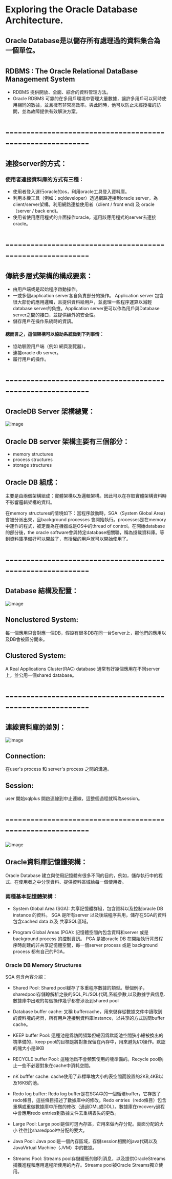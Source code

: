 # Exploring the Oracle Database Architecture.
## Oracle Database是以儲存所有處理過的資料集合為一個單位。
#

## RDBMS : The Oracle Relational DataBase Management System
* RDBMS 提供開放、全面、綜合的資料管理方法。
* Oracle RDBMS 可靠的在多用戶環境中管理大量數據，讓許多用戶可以同時使用相同的數據，並且擁有非常高效率。與此同時，他可以防止未經授權的訪問，並為故障提供有效解決方案。
# ----------------------------------------------------------
## 連接server的方式：
### 使用者連接資料庫的方式有三種：
* 使用者登入運行oracle的os，利用oracle工具登入資料庫。
* 利用本機工具（例如：sqldeveloper）透過網路連接到oracle server，為client/server架構。利用網路連接使用者（client / front end) 及 oracle （server / back end)。 
* 使用者使用應用程式的介面操作oracle，運用該應用程式的server去連接oracle。
#
# ----------------------------------------------------------
## 傳統多層式架構的構成要素：
* 由用戶端或是起始程序啟動操作。
* 一或多個application server各自負責部分的操作。 Application server 包含很大部份的應用邏輯，且提供資料給用戶，並處理一些程序運算以減輕database server的負擔。Application server更可以作為用戶與Database server之間的接口，並提供額外的安全性。
* 儲存用戶在操作系統時的資訊。
#### 總而言之，這個架構可以協助系統做到下列事情：
- 協助驗證用戶端（例如 網頁瀏覽器）。
- 連接oracle db server。
- 履行用戶的操作。

# ----------------------------------------------------------

## OracleDB Server 架構總覽：
![image](./image/oracleArchitecture.png)

## Oracle DB server 架構主要有三個部分：
* memory structures
* process structures
* storage structures

## Oracle DB 組成：
主要是由兩個架構組成：實體架構以及邏輯架構。因此可以在存取實體架構資料時不影響邏輯架構的資料。

在memory structures的情境如下：當程序啟動時，SGA（System Global Area)會被分派出來，且background processes 會開始執行。processes是在memory中運作的程式，被定義為在機器或是OS中的thread of control。在開始database的部分後，the oracle software會與特定database相關聯，稱為掛載資料庫。等到資料庫準備好可以開啟了，有授權的用戶就可以開始使用了。


# ----------------------------------------------------------
## Database 結構及配置：
![image](./image/DBconfig.png)

## Nonclustered System:
每一個應用只會對應一個DB，假設有很多DB在同一台Server上，那他們的應用以及DB會被區分開來。
## Clustered System:
A Real Applications Cluster(RAC) database 通常有好幾個應用在不同server上，並公用一個shared database。



# ----------------------------------------------------------
## 連線資料庫的差別：
![image](./image/SessConn.png)
## Connection:
在user's process 和 server's process 之間的溝通。
## Session:
user 開始sqlplus 開啟連線到中止連線，這整個過程就稱為session。

# ----------------------------------------------------------
![image](./image/dbmem.png)
## Oracle資料庫記憶體架構：
Oracle Database 建立與使用記憶體有很多不同的目的，例如，儲存執行中的程式、在使用者之中分享資料、提供資料區域給每一個使用者。

### 兩種基本記憶體架構：
* System Global Area (SGA): 共享記憶體群組，包含資料以及控制oracle DB instance 的資料。 SGA 是所有server 以及後端程序共用，儲存在SGA的資料包含cached data 以及 共享SQL區域。

* Program Global Areas (PGA): 記憶體空間內包含資料和server 或是 background process 的控制資訊。 PGA 是被oracle DB 在開始執行背景程序時創建的非共享記憶體空間，每一個server process 或是 background process 都有自己的PGA，
### Oracle DB Memory Structures
SGA 包含內容介紹：
-   Shared Pool: Shared pool緩存了多重程序數據的類型。舉個例子，sharedpool存儲瞭解析之後的SQL,PL/SQL代碼,系統參數,以及數據字典信息.數據庫中出現的每個操作幾乎都會涉及到shared pool

-   Database buffer cache: 又稱 buffercache，用來儲存從數據文件中讀取到的資料塊的拷貝，所有用戶連接到資料庫instance，以共享的方式訪問buffer cache。

-   KEEP buffer Pool: 這種池是爲訪問頻繁但總因爲默認池空間狹小總被換出的塊準備的，keep pool的目標是將對象保留在內存中，用來避免I/O操作。默認的塊大小是8KB
-   RECYCLE buffer Pool:  這種池爲不會頻繁使用的塊準備的。Recycle pool防止一些不必要對象在cache中消耗空間。
-   nK bufffer cache: cache使用了非標準塊大小的表空間而設置的2KB,4KB以及16KB的池。
-   Redo log buffer: Redo log buffer是在SGA中的一個循環buffer，它存放了redo條目，這些條目描述了數據庫中的修改。Redo entries（redo條目）包含重構或重做數據庫中所做的修改（通過DML或DDL）。數據庫在recovery過程中會應用redo entries到數據文件去重構丟失的更改。
-   Large Pool: Large pool是個可選內存區，它用來做內存分配。裏面分配的大小 往往比sharedpool中分配的要大。
-   Java Pool: Java pool是一個內存區域，存儲session相關的java代碼以及JavaVirtual Machine（JVM）中的數據。
-   Streams Pool: Streams pool存儲緩衝的隊列消息，以及提供OracleStreams 捕獲進程和應用進程所使用的內存。Streams pool被Oracle Streams獨立使用。



